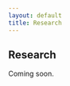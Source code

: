 ```yaml
---
layout: default
title: Research
---
```


<div class="container">
  <div class="right-column">
    <h2>Research</h2>
    <p>Coming soon.</p>
  </div>
</div>